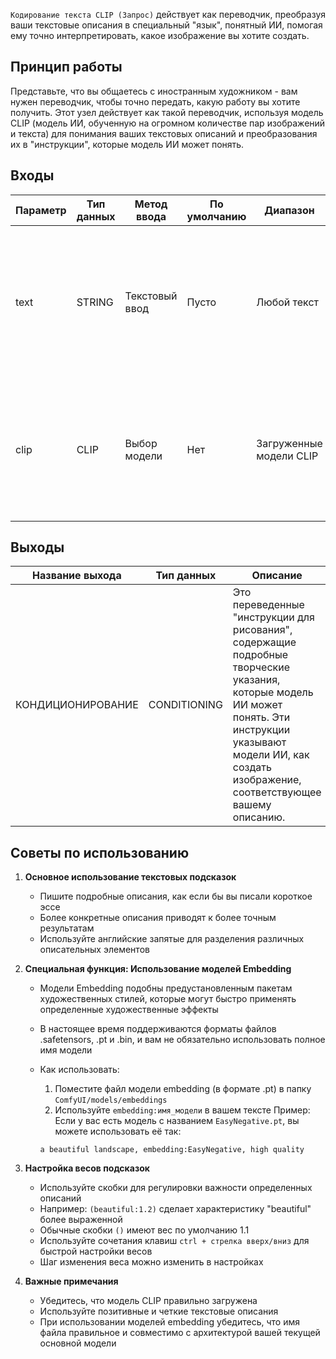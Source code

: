 `Кодирование текста CLIP (Запрос)` действует как переводчик, преобразуя ваши текстовые описания в специальный "язык", понятный ИИ, помогая ему точно интерпретировать, какое изображение вы хотите создать.

## Принцип работы

Представьте, что вы общаетесь с иностранным художником - вам нужен переводчик, чтобы точно передать, какую работу вы хотите получить. Этот узел действует как такой переводчик, используя модель CLIP (модель ИИ, обученную на огромном количестве пар изображений и текста) для понимания ваших текстовых описаний и преобразования их в "инструкции", которые модель ИИ может понять.

## Входы

| Параметр | Тип данных | Метод ввода | По умолчанию | Диапазон | Описание |
|----------|------------|-------------|---------------|-----------|-----------|
| text | STRING | Текстовый ввод | Пусто | Любой текст | Как подробные инструкции художнику, введите здесь описание желаемого изображения. Поддерживает многострочный текст для детальных описаний. |
| clip | CLIP | Выбор модели | Нет | Загруженные модели CLIP | Как выбор конкретного переводчика, разные модели CLIP подобны разным переводчикам с немного разным пониманием художественных стилей. |

## Выходы

| Название выхода | Тип данных | Описание |
|----------------|------------|-----------|
| КОНДИЦИОНИРОВАНИЕ | CONDITIONING | Это переведенные "инструкции для рисования", содержащие подробные творческие указания, которые модель ИИ может понять. Эти инструкции указывают модели ИИ, как создать изображение, соответствующее вашему описанию. |

## Советы по использованию

1. **Основное использование текстовых подсказок**
   - Пишите подробные описания, как если бы вы писали короткое эссе
   - Более конкретные описания приводят к более точным результатам
   - Используйте английские запятые для разделения различных описательных элементов

2. **Специальная функция: Использование моделей Embedding**
   - Модели Embedding подобны предустановленным пакетам художественных стилей, которые могут быстро применять определенные художественные эффекты
   - В настоящее время поддерживаются форматы файлов .safetensors, .pt и .bin, и вам не обязательно использовать полное имя модели
   - Как использовать:
     1. Поместите файл модели embedding (в формате .pt) в папку `ComfyUI/models/embeddings`
     2. Используйте `embedding:имя_модели` в вашем тексте
     Пример: Если у вас есть модель с названием `EasyNegative.pt`, вы можете использовать её так:

     ```
     a beautiful landscape, embedding:EasyNegative, high quality
     ```

3. **Настройка весов подсказок**
   - Используйте скобки для регулировки важности определенных описаний
   - Например: `(beautiful:1.2)` сделает характеристику "beautiful" более выраженной
   - Обычные скобки `()` имеют вес по умолчанию 1.1
   - Используйте сочетания клавиш `ctrl + стрелка вверх/вниз` для быстрой настройки весов
   - Шаг изменения веса можно изменить в настройках

4. **Важные примечания**
   - Убедитесь, что модель CLIP правильно загружена
   - Используйте позитивные и четкие текстовые описания
   - При использовании моделей embedding убедитесь, что имя файла правильное и совместимо с архитектурой вашей текущей основной модели
